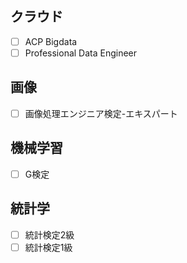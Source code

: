 ## クラウド
- [ ] ACP Bigdata
- [ ] Professional Data Engineer

## 画像
- [ ] 画像処理エンジニア検定-エキスパート

## 機械学習
- [ ] G検定

## 統計学
- [ ] 統計検定2級
- [ ] 統計検定1級
